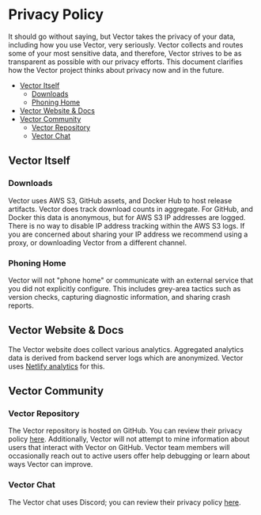 # Privacy Policy

It should go without saying, but Vector takes the privacy of your data,
including how you use Vector, very seriously. Vector collects and routes some
of your most sensitive data, and therefore, Vector strives to be as transparent
as possible with our privacy efforts. This document clarifies how the Vector
project thinks about privacy now and in the future.

- [Vector Itself](#vector-itself)
  - [Downloads](#downloads)
  - [Phoning Home](#phoning-home)
- [Vector Website & Docs](#vector-website--docs)
- [Vector Community](#vector-community)
  - [Vector Repository](#vector-repository)
  - [Vector Chat](#vector-chat)

## Vector Itself

### Downloads

Vector uses AWS S3, GitHub assets, and Docker Hub to host release artifacts.
Vector does track download counts in aggregate. For GitHub, and Docker this data
is anonymous, but for AWS S3 IP addresses are logged. There is no way to disable
IP address tracking within the AWS S3 logs. If you are concerned about sharing
your IP address we recommend using a proxy, or downloading Vector from
a different channel.

### Phoning Home

Vector will not "phone home" or communicate with an external service that you
did not explicitly configure. This includes grey-area tactics such as version
checks, capturing diagnostic information, and sharing crash reports.

## Vector Website & Docs

The Vector website does collect various analytics. Aggregated analytics data is
derived from backend server logs which are anonymized. Vector uses
[Netlify analytics][netlify_analytics] for this.

## Vector Community

### Vector Repository

The Vector repository is hosted on GitHub. You can review their privacy policy
[here][github_pp]. Additionally, Vector will not attempt to mine information
about users that interact with Vector on GitHub. Vector team members will
occasionally reach out to active users offer help debugging or learn about
ways Vector can improve.

### Vector Chat

The Vector chat uses Discord; you can review their
privacy policy [here][discord_pp].

[github_pp]: https://help.github.com/en/github/site-policy/github-privacy-statement
[discord_pp]: https://discord.com/privacy/
[netlify_analytics]: https://www.netlify.com/products/analytics/
[vero_pp]: https://www.getvero.com/privacy/
